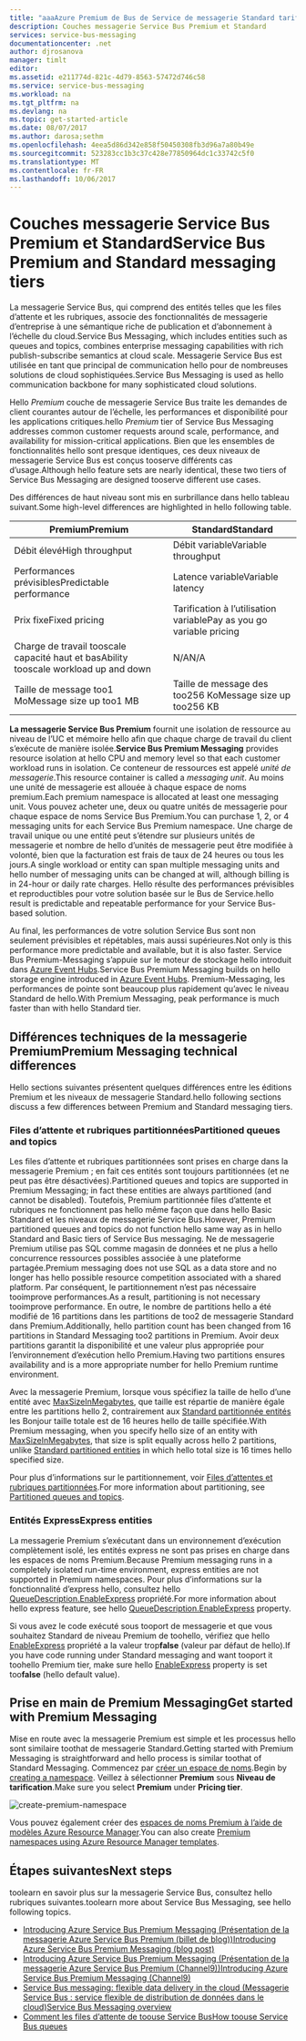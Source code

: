 ```yaml
---
title: "aaaAzure Premium de Bus de Service de messagerie Standard tarification niveaux présentation et | Documents Microsoft"
description: Couches messagerie Service Bus Premium et Standard
services: service-bus-messaging
documentationcenter: .net
author: djrosanova
manager: timlt
editor: 
ms.assetid: e211774d-821c-4d79-8563-57472d746c58
ms.service: service-bus-messaging
ms.workload: na
ms.tgt_pltfrm: na
ms.devlang: na
ms.topic: get-started-article
ms.date: 08/07/2017
ms.author: darosa;sethm
ms.openlocfilehash: 4eea5d86d342e858f50450308fb3d96a7a80b49e
ms.sourcegitcommit: 523283cc1b3c37c428e77850964dc1c33742c5f0
ms.translationtype: MT
ms.contentlocale: fr-FR
ms.lasthandoff: 10/06/2017
---
```

# <a name="service-bus-premium-and-standard-messaging-tiers"></a><span data-ttu-id="0734d-103">Couches messagerie Service Bus Premium et Standard</span><span class="sxs-lookup"><span data-stu-id="0734d-103">Service Bus Premium and Standard messaging tiers</span></span>

<span data-ttu-id="0734d-104">La messagerie Service Bus, qui comprend des entités telles que les files d’attente et les rubriques, associe des fonctionnalités de messagerie d’entreprise à une sémantique riche de publication et d’abonnement à l’échelle du cloud.</span><span class="sxs-lookup"><span data-stu-id="0734d-104">Service Bus Messaging, which includes entities such as queues and topics, combines enterprise messaging capabilities with rich publish-subscribe semantics at cloud scale.</span></span> <span data-ttu-id="0734d-105">Messagerie Service Bus est utilisée en tant que principal de communication hello pour de nombreuses solutions de cloud sophistiquées.</span><span class="sxs-lookup"><span data-stu-id="0734d-105">Service Bus Messaging is used as hello communication backbone for many sophisticated cloud solutions.</span></span>

<span data-ttu-id="0734d-106">Hello *Premium* couche de messagerie Service Bus traite les demandes de client courantes autour de l’échelle, les performances et disponibilité pour les applications critiques.</span><span class="sxs-lookup"><span data-stu-id="0734d-106">hello *Premium* tier of Service Bus Messaging addresses common customer requests around scale, performance, and availability for mission-critical applications.</span></span> <span data-ttu-id="0734d-107">Bien que les ensembles de fonctionnalités hello sont presque identiques, ces deux niveaux de messagerie Service Bus est conçus tooserve différents cas d’usage.</span><span class="sxs-lookup"><span data-stu-id="0734d-107">Although hello feature sets are nearly identical, these two tiers of Service Bus Messaging are designed tooserve different use cases.</span></span>

<span data-ttu-id="0734d-108">Des différences de haut niveau sont mis en surbrillance dans hello tableau suivant.</span><span class="sxs-lookup"><span data-stu-id="0734d-108">Some high-level differences are highlighted in hello following table.</span></span>

| <span data-ttu-id="0734d-109">Premium</span><span class="sxs-lookup"><span data-stu-id="0734d-109">Premium</span></span> | <span data-ttu-id="0734d-110">Standard</span><span class="sxs-lookup"><span data-stu-id="0734d-110">Standard</span></span> |
| --- | --- |
| <span data-ttu-id="0734d-111">Débit élevé</span><span class="sxs-lookup"><span data-stu-id="0734d-111">High throughput</span></span> |<span data-ttu-id="0734d-112">Débit variable</span><span class="sxs-lookup"><span data-stu-id="0734d-112">Variable throughput</span></span> |
| <span data-ttu-id="0734d-113">Performances prévisibles</span><span class="sxs-lookup"><span data-stu-id="0734d-113">Predictable performance</span></span> |<span data-ttu-id="0734d-114">Latence variable</span><span class="sxs-lookup"><span data-stu-id="0734d-114">Variable latency</span></span> |
| <span data-ttu-id="0734d-115">Prix fixe</span><span class="sxs-lookup"><span data-stu-id="0734d-115">Fixed pricing</span></span> |<span data-ttu-id="0734d-116">Tarification à l’utilisation variable</span><span class="sxs-lookup"><span data-stu-id="0734d-116">Pay as you go variable pricing</span></span> |
| <span data-ttu-id="0734d-117">Charge de travail tooscale capacité haut et bas</span><span class="sxs-lookup"><span data-stu-id="0734d-117">Ability tooscale workload up and down</span></span> |<span data-ttu-id="0734d-118">N/A</span><span class="sxs-lookup"><span data-stu-id="0734d-118">N/A</span></span> |
| <span data-ttu-id="0734d-119">Taille de message too1 Mo</span><span class="sxs-lookup"><span data-stu-id="0734d-119">Message size up too1 MB</span></span> |<span data-ttu-id="0734d-120">Taille de message des too256 Ko</span><span class="sxs-lookup"><span data-stu-id="0734d-120">Message size up too256 KB</span></span> |

<span data-ttu-id="0734d-121">**La messagerie Service Bus Premium** fournit une isolation de ressource au niveau de l’UC et mémoire hello afin que chaque charge de travail du client s’exécute de manière isolée.</span><span class="sxs-lookup"><span data-stu-id="0734d-121">**Service Bus Premium Messaging** provides resource isolation at hello CPU and memory level so that each customer workload runs in isolation.</span></span> <span data-ttu-id="0734d-122">Ce conteneur de ressources est appelé *unité de messagerie*.</span><span class="sxs-lookup"><span data-stu-id="0734d-122">This resource container is called a *messaging unit*.</span></span> <span data-ttu-id="0734d-123">Au moins une unité de messagerie est allouée à chaque espace de noms premium.</span><span class="sxs-lookup"><span data-stu-id="0734d-123">Each premium namespace is allocated at least one messaging unit.</span></span> <span data-ttu-id="0734d-124">Vous pouvez acheter une, deux ou quatre unités de messagerie pour chaque espace de noms Service Bus Premium.</span><span class="sxs-lookup"><span data-stu-id="0734d-124">You can purchase 1, 2, or 4 messaging units for each Service Bus Premium namespace.</span></span> <span data-ttu-id="0734d-125">Une charge de travail unique ou une entité peut s’étendre sur plusieurs unités de messagerie et nombre de hello d’unités de messagerie peut être modifiée à volonté, bien que la facturation est frais de taux de 24 heures ou tous les jours.</span><span class="sxs-lookup"><span data-stu-id="0734d-125">A single workload or entity can span multiple messaging units and hello number of messaging units can be changed at will, although billing is in 24-hour or daily rate charges.</span></span> <span data-ttu-id="0734d-126">Hello résulte des performances prévisibles et reproductibles pour votre solution basée sur le Bus de Service.</span><span class="sxs-lookup"><span data-stu-id="0734d-126">hello result is predictable and repeatable performance for your Service Bus-based solution.</span></span>

<span data-ttu-id="0734d-127">Au final, les performances de votre solution Service Bus sont non seulement prévisibles et répétables, mais aussi supérieures.</span><span class="sxs-lookup"><span data-stu-id="0734d-127">Not only is this performance more predictable and available, but it is also faster.</span></span> <span data-ttu-id="0734d-128">Service Bus Premium-Messaging s’appuie sur le moteur de stockage hello introduit dans [Azure Event Hubs](https://azure.microsoft.com/services/event-hubs/).</span><span class="sxs-lookup"><span data-stu-id="0734d-128">Service Bus Premium Messaging builds on hello storage engine introduced in [Azure Event Hubs](https://azure.microsoft.com/services/event-hubs/).</span></span> <span data-ttu-id="0734d-129">Premium-Messaging, les performances de pointe sont beaucoup plus rapidement qu’avec le niveau Standard de hello.</span><span class="sxs-lookup"><span data-stu-id="0734d-129">With Premium Messaging, peak performance is much faster than with hello Standard tier.</span></span>

## <a name="premium-messaging-technical-differences"></a><span data-ttu-id="0734d-130">Différences techniques de la messagerie Premium</span><span class="sxs-lookup"><span data-stu-id="0734d-130">Premium Messaging technical differences</span></span>

<span data-ttu-id="0734d-131">Hello sections suivantes présentent quelques différences entre les éditions Premium et les niveaux de messagerie Standard.</span><span class="sxs-lookup"><span data-stu-id="0734d-131">hello following sections discuss a few differences between Premium and Standard messaging tiers.</span></span>

### <a name="partitioned-queues-and-topics"></a><span data-ttu-id="0734d-132">Files d’attente et rubriques partitionnées</span><span class="sxs-lookup"><span data-stu-id="0734d-132">Partitioned queues and topics</span></span>

<span data-ttu-id="0734d-133">Les files d’attente et rubriques partitionnées sont prises en charge dans la messagerie Premium ; en fait ces entités sont toujours partitionnées (et ne peut pas être désactivées).</span><span class="sxs-lookup"><span data-stu-id="0734d-133">Partitioned queues and topics are supported in Premium Messaging; in fact these entities are always partitioned (and cannot be disabled).</span></span> <span data-ttu-id="0734d-134">Toutefois, Premium partitionnée files d’attente et rubriques ne fonctionnent pas hello même façon que dans hello Basic Standard et les niveaux de messagerie Service Bus.</span><span class="sxs-lookup"><span data-stu-id="0734d-134">However, Premium partitioned queues and topics do not function hello same way as in hello Standard and Basic tiers of Service Bus messaging.</span></span> <span data-ttu-id="0734d-135">Ne de messagerie Premium utilise pas SQL comme magasin de données et ne plus a hello concurrence ressources possibles associée à une plateforme partagée.</span><span class="sxs-lookup"><span data-stu-id="0734d-135">Premium messaging does not use SQL as a data store and no longer has hello possible resource competition associated with a shared platform.</span></span> <span data-ttu-id="0734d-136">Par conséquent, le partitionnement n’est pas nécessaire tooimprove performances.</span><span class="sxs-lookup"><span data-stu-id="0734d-136">As a result, partitioning is not necessary tooimprove performance.</span></span> <span data-ttu-id="0734d-137">En outre, le nombre de partitions hello a été modifié de 16 partitions dans les partitions de too2 de messagerie Standard dans Premium.</span><span class="sxs-lookup"><span data-stu-id="0734d-137">Additionally, hello partition count has been changed from 16 partitions in Standard Messaging too2 partitions in Premium.</span></span> <span data-ttu-id="0734d-138">Avoir deux partitions garantit la disponibilité et une valeur plus appropriée pour l’environnement d’exécution hello Premium.</span><span class="sxs-lookup"><span data-stu-id="0734d-138">Having two partitions ensures availability and is a more appropriate number for hello Premium runtime environment.</span></span> 

<span data-ttu-id="0734d-139">Avec la messagerie Premium, lorsque vous spécifiez la taille de hello d’une entité avec [MaxSizeInMegabytes](/dotnet/api/microsoft.servicebus.messaging.queuedescription.maxsizeinmegabytes#Microsoft_ServiceBus_Messaging_QueueDescription_MaxSizeInMegabytes), que taille est répartie de manière égale entre les partitions hello 2, contrairement aux [Standard partitionnée entités](service-bus-partitioning.md#standard) les Bonjour taille totale est de 16 heures hello de taille spécifiée.</span><span class="sxs-lookup"><span data-stu-id="0734d-139">With Premium messaging, when you specify hello size of an entity with [MaxSizeInMegabytes](/dotnet/api/microsoft.servicebus.messaging.queuedescription.maxsizeinmegabytes#Microsoft_ServiceBus_Messaging_QueueDescription_MaxSizeInMegabytes), that size is split equally across hello 2 partitions, unlike [Standard partitioned entities](service-bus-partitioning.md#standard) in which hello total size is 16 times hello specified size.</span></span> 

<span data-ttu-id="0734d-140">Pour plus d’informations sur le partitionnement, voir [Files d’attentes et rubriques partitionnées](service-bus-partitioning.md).</span><span class="sxs-lookup"><span data-stu-id="0734d-140">For more information about partitioning, see [Partitioned queues and topics](service-bus-partitioning.md).</span></span>

### <a name="express-entities"></a><span data-ttu-id="0734d-141">Entités Express</span><span class="sxs-lookup"><span data-stu-id="0734d-141">Express entities</span></span>

<span data-ttu-id="0734d-142">La messagerie Premium s’exécutant dans un environnement d’exécution complètement isolé, les entités express ne sont pas prises en charge dans les espaces de noms Premium.</span><span class="sxs-lookup"><span data-stu-id="0734d-142">Because Premium messaging runs in a completely isolated run-time environment, express entities are not supported in Premium namespaces.</span></span> <span data-ttu-id="0734d-143">Pour plus d’informations sur la fonctionnalité d’express hello, consultez hello [QueueDescription.EnableExpress](/dotnet/api/microsoft.servicebus.messaging.queuedescription.enableexpress#Microsoft_ServiceBus_Messaging_QueueDescription_EnableExpress) propriété.</span><span class="sxs-lookup"><span data-stu-id="0734d-143">For more information about hello express feature, see hello [QueueDescription.EnableExpress](/dotnet/api/microsoft.servicebus.messaging.queuedescription.enableexpress#Microsoft_ServiceBus_Messaging_QueueDescription_EnableExpress) property.</span></span>

<span data-ttu-id="0734d-144">Si vous avez le code exécuté sous tooport de messagerie et que vous souhaitez Standard de niveau Premium de toohello, vérifiez que hello [EnableExpress](/dotnet/api/microsoft.servicebus.messaging.queuedescription.enableexpress#Microsoft_ServiceBus_Messaging_QueueDescription_EnableExpress) propriété a la valeur trop**false** (valeur par défaut de hello).</span><span class="sxs-lookup"><span data-stu-id="0734d-144">If you have code running under Standard messaging and want tooport it toohello Premium tier, make sure hello [EnableExpress](/dotnet/api/microsoft.servicebus.messaging.queuedescription.enableexpress#Microsoft_ServiceBus_Messaging_QueueDescription_EnableExpress) property is set too**false** (hello default value).</span></span>

## <a name="get-started-with-premium-messaging"></a><span data-ttu-id="0734d-145">Prise en main de Premium Messaging</span><span class="sxs-lookup"><span data-stu-id="0734d-145">Get started with Premium Messaging</span></span>

<span data-ttu-id="0734d-146">Mise en route avec la messagerie Premium est simple et les processus hello sont similaire toothat de messagerie Standard.</span><span class="sxs-lookup"><span data-stu-id="0734d-146">Getting started with Premium Messaging is straightforward and hello process is similar toothat of Standard Messaging.</span></span> <span data-ttu-id="0734d-147">Commencez par [créer un espace de noms](service-bus-create-namespace-portal.md).</span><span class="sxs-lookup"><span data-stu-id="0734d-147">Begin by [creating a namespace](service-bus-create-namespace-portal.md).</span></span> <span data-ttu-id="0734d-148">Veillez à sélectionner **Premium** sous **Niveau de tarification**.</span><span class="sxs-lookup"><span data-stu-id="0734d-148">Make sure you select **Premium** under **Pricing tier**.</span></span>

![create-premium-namespace][create-premium-namespace]

<span data-ttu-id="0734d-150">Vous pouvez également créer des [espaces de noms Premium à l’aide de modèles Azure Resource Manager](https://azure.microsoft.com/en-us/resources/templates/101-servicebus-pn-ar/).</span><span class="sxs-lookup"><span data-stu-id="0734d-150">You can also create [Premium namespaces using Azure Resource Manager templates](https://azure.microsoft.com/en-us/resources/templates/101-servicebus-pn-ar/).</span></span>


## <a name="next-steps"></a><span data-ttu-id="0734d-151">Étapes suivantes</span><span class="sxs-lookup"><span data-stu-id="0734d-151">Next steps</span></span>

<span data-ttu-id="0734d-152">toolearn en savoir plus sur la messagerie Service Bus, consultez hello rubriques suivantes.</span><span class="sxs-lookup"><span data-stu-id="0734d-152">toolearn more about Service Bus Messaging, see hello following topics.</span></span>

* [<span data-ttu-id="0734d-153">Introducing Azure Service Bus Premium Messaging (Présentation de la messagerie Azure Service Bus Premium (billet de blog))</span><span class="sxs-lookup"><span data-stu-id="0734d-153">Introducing Azure Service Bus Premium Messaging (blog post)</span></span>](http://azure.microsoft.com/blog/introducing-azure-service-bus-premium-messaging/)
* [<span data-ttu-id="0734d-154">Introducing Azure Service Bus Premium Messaging (Présentation de la messagerie Azure Service Bus Premium (Channel9))</span><span class="sxs-lookup"><span data-stu-id="0734d-154">Introducing Azure Service Bus Premium Messaging (Channel9)</span></span>](https://channel9.msdn.com/Blogs/Subscribe/Introducing-Azure-Service-Bus-Premium-Messaging)
* [<span data-ttu-id="0734d-155">Service Bus messaging: flexible data delivery in the cloud (Messagerie Service Bus : service flexible de distribution de données dans le cloud)</span><span class="sxs-lookup"><span data-stu-id="0734d-155">Service Bus Messaging overview</span></span>](service-bus-messaging-overview.md)
* [<span data-ttu-id="0734d-156">Comment les files d’attente de toouse Service Bus</span><span class="sxs-lookup"><span data-stu-id="0734d-156">How toouse Service Bus queues</span></span>](service-bus-dotnet-get-started-with-queues.md)

<!--Image references-->

[create-premium-namespace]: ./media/service-bus-premium-messaging/select-premium-tier.png
